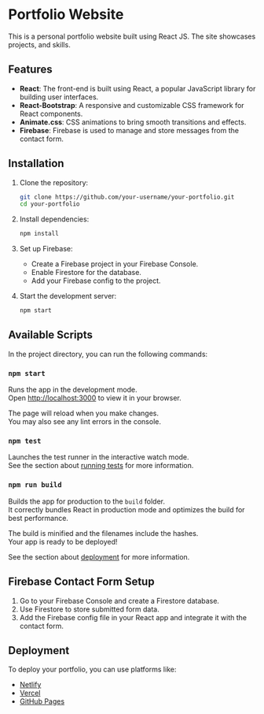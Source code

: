 # Portfolio Website

This is a personal portfolio website built using React JS. The site showcases projects, and skills.

## Features

- **React**: The front-end is built using React, a popular JavaScript library for building user interfaces.
- **React-Bootstrap**: A responsive and customizable CSS framework for React components.
- **Animate.css**: CSS animations to bring smooth transitions and effects.
- **Firebase**: Firebase is used to manage and store messages from the contact form.

## Installation

1. Clone the repository:
    ```bash
    git clone https://github.com/your-username/your-portfolio.git
    cd your-portfolio
    ```

2. Install dependencies:
    ```bash
    npm install
    ```

3. Set up Firebase:
    - Create a Firebase project in your Firebase Console.
    - Enable Firestore for the database.
    - Add your Firebase config to the project.

4. Start the development server:
    ```bash
    npm start
    ```

## Available Scripts

In the project directory, you can run the following commands:

### `npm start`

Runs the app in the development mode.\
Open [http://localhost:3000](http://localhost:3000) to view it in your browser.

The page will reload when you make changes.\
You may also see any lint errors in the console.

### `npm test`

Launches the test runner in the interactive watch mode.\
See the section about [running tests](https://facebook.github.io/create-react-app/docs/running-tests) for more information.

### `npm run build`

Builds the app for production to the `build` folder.\
It correctly bundles React in production mode and optimizes the build for best performance.

The build is minified and the filenames include the hashes.\
Your app is ready to be deployed!

See the section about [deployment](https://facebook.github.io/create-react-app/docs/deployment) for more information.

## Firebase Contact Form Setup

1. Go to your Firebase Console and create a Firestore database.
2. Use Firestore to store submitted form data.
3. Add the Firebase config file in your React app and integrate it with the contact form.

## Deployment

To deploy your portfolio, you can use platforms like:

- [Netlify](https://www.netlify.com/)
- [Vercel](https://vercel.com/)
- [GitHub Pages](https://pages.github.com/)